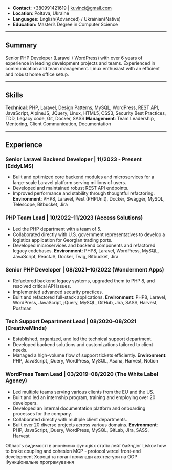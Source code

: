 - **Contact**: +380991421619 | kuvinci@gmail.com
- **Location**: Poltava, Ukraine
- **Languages:** English(Advanced) / Ukrainian(Native)
- **Education:** Master’s Degree in Computer Science
-----------------------------------------------------------------------------
## Summary
Senior PHP Developer (Laravel / WordPress) with over 6 years of experience in leading development projects and teams.
Experienced in communication and team management.
Linux enthusiast with an efficient and robust home office setup.

-----------------------------------------------------------------------------
## Skills
**Technical**: PHP, Laravel, Design Patterns, MySQL, WordPress, REST API, JavaScript, AlpineJS, JQuery, Linux, HTML5, CSS3, Security Best Practices, TDD, Legacy code, Git, Docker, SASS
**Management**: Team Leadership, Mentoring, Client Communication, Documentation

-----------------------------------------------------------------------------
## Experience
### Senior Laravel Backend Developer | 11/2023 - Present (EddyLMS)
- Built and optimized core backend modules and microservices for a large-scale Laravel platform serving millions of users.
- Developed and maintained robust REST API endpoints.
- Improved performance and stability through thoughtful refactoring.
**Environment**: PHP8, Laravel, Pest (PHPUnit), Docker, Swagger, MySQL, Telescope, Bitbucket, Jira
### PHP Team Lead | 10/2022–11/2023 (Access Solutions)
- Led the PHP department with a team of 5.
- Collaborated directly with U.S. government representatives to develop a logistics application for Georgian trading ports.
- Developed microservices and backend components and refactored legacy codebases.
**Environment**: PHP8, Laravel, WordPress, MySQL, JavaScript, ReactJS, Docker, Twig, Bitbucket, Jira
### Senior PHP Developer | 08/2021–10/2022 (Wonderment Apps)
- Refactored backend legacy systems, upgraded them to PHP 8, and resolved critical API issues.
- Implemented advanced security practices.
- Built and refactored full-stack applications.
**Environment**: PHP8, Laravel, WordPress, JavaScript, jQuery, MySQL, GitHub, Jira, SASS, Harvest, Postman
### Tech Support Department Lead | 08/2020–08/2021 (CreativeMinds)
- Established, organized, and led the technical support department.
- Developed backend solutions and customizations tailored to client needs.
- Managed a high-volume flow of support tickets efficiently.
**Environment**: PHP, JavaScript, jQuery, WordPress, MySQL, Asana, Harvest, Notion
### WordPress Team Lead | 03/2019–08/2020 (The White Label Agency)
- Led multiple teams serving various clients from the EU and the US.
- Built and led an internship program, training and employing over 20 developers.
- Developed an internal documentation platform and onboarding processes for the company.
- Collaborated directly with multiple client departments.
- Built over 20 diverse projects across various domains.
**Environment**: PHP, JavaScript, jQuery, WordPress, MySQL, GitLab, Jira, SASS, Harvest



Область видимості в анонімних функціях
статік лейт байндінг
Liskov how to brake
coupling and cohesion
MCP - protocol
vercel front-end development
Хороші та погані приклади архітектури на OOP
Функціональне програмування